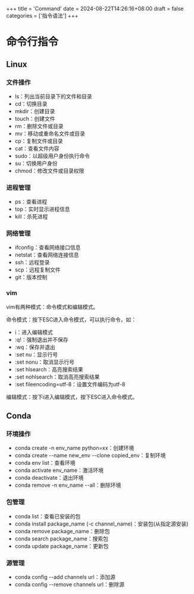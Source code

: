 +++
title = 'Command'
date = 2024-08-22T14:26:16+08:00
draft = false
categories = ['指令语法']
+++


# 命令行指令

## Linux
### 文件操作
- ls：列出当前目录下的文件和目录
- cd：切换目录
- mkdir：创建目录
- touch：创建文件
- rm：删除文件或目录
- mv：移动或重命名文件或目录
- cp：复制文件或目录
- cat：查看文件内容
- sudo：以超级用户身份执行命令
- su：切换用户身份
- chmod：修改文件或目录权限

### 进程管理
- ps：查看进程
- top：实时显示进程信息
- kill：杀死进程

### 网络管理
- ifconfig：查看网络接口信息
- netstat：查看网络连接信息
- ssh：远程登录
- scp：远程复制文件
- git：版本控制

### vim
vim有两种模式：命令模式和编辑模式。

命令模式：按下ESC进入命令模式，可以执行命令，如：
- i：进入编辑模式
- :q!：强制退出并不保存
- :wq：保存并退出
- :set nu：显示行号
- :set nonu：取消显示行号
- :set hlsearch：高亮搜索结果
- :set nohlsearch：取消高亮搜索结果
- :set fileencoding=utf-8：设置文件编码为utf-8


编辑模式：按下i进入编辑模式，按下ESC进入命令模式。

## Conda
### 环境操作
- conda create -n env_name python=xx：创建环境
- conda create --name new_env --clone copied_env：复制环境
- conda env list：查看环境
- conda activate env_name：激活环境
- conda deactivate：退出环境
- conda remove -n env_name --all：删除环境

### 包管理
- conda list：查看已安装的包
- conda install package_name (-c channel_name)：安装包(从指定源安装)
- conda remove package_name：删除包
- conda search package_name：搜索包
- conda update package_name：更新包

### 源管理
- conda config --add channels url：添加源
- conda config --remove channels url：删除源
